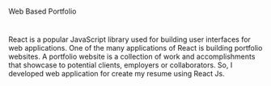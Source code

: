 # 
Web Based Portfolio
#
React is a popular JavaScript library used for building user interfaces for web applications. 
One of the many applications of React is building portfolio websites. 
A portfolio website is a collection of work and accomplishments that showcase to potential clients, employers or collaborators. 
So, I developed web application for create my resume using React Js.
